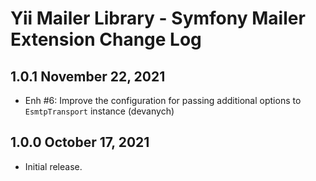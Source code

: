 # Yii Mailer Library - Symfony Mailer Extension Change Log

## 1.0.1 November 22, 2021

- Enh #6: Improve the configuration for passing additional options to `EsmtpTransport` instance (devanych)

## 1.0.0 October 17, 2021

- Initial release.
